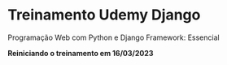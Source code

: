 # Treinamento Udemy Django
Programação Web com Python e Django Framework: Essencial

**Reiniciando o treinamento em 16/03/2023**
